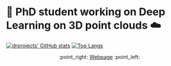 <!--
**drprojects/drprojects** is a ✨ _special_ ✨ repository because its `README.md` (this file) appears on your GitHub profile.

Here are some ideas to get you started:

- 🔭 I’m currently working on ...
- 🌱 I’m currently learning ...
- 👯 I’m looking to collaborate on ...
- 🤔 I’m looking for help with ...
- 💬 Ask me about ...
- 📫 How to reach me: ...
- 😄 Pronouns: ...
- ⚡ Fun fact: ...
-->

# 👋 PhD student working on Deep Learning on 3D point clouds :cloud:

[![drprojects' GitHub stats](https://github-readme-stats.vercel.app/api?username=drprojects&hide=prs,contribs&show_icons=true&theme=dracula)](https://github.com/anuraghazra/github-readme-stats) [![Top Langs](https://github-readme-stats.vercel.app/api/top-langs/?username=drprojects&layout=compact)](https://github.com/anuraghazra/github-readme-stats)

<p align="center">
  :point_right: <a href="[https://www.w3schools.com](https://drprojects.github.io/drprojects)">Webpage</a> :point_left:
</p>

